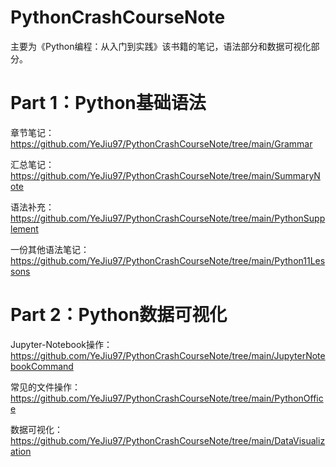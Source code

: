 # PythonCrashCourseNote
主要为《Python编程：从入门到实践》该书籍的笔记，语法部分和数据可视化部分。

# Part 1：Python基础语法

章节笔记：https://github.com/YeJiu97/PythonCrashCourseNote/tree/main/Grammar

汇总笔记：https://github.com/YeJiu97/PythonCrashCourseNote/tree/main/SummaryNote

语法补充：https://github.com/YeJiu97/PythonCrashCourseNote/tree/main/PythonSupplement

一份其他语法笔记：https://github.com/YeJiu97/PythonCrashCourseNote/tree/main/Python11Lessons


# Part 2：Python数据可视化

Jupyter-Notebook操作：https://github.com/YeJiu97/PythonCrashCourseNote/tree/main/JupyterNotebookCommand

常见的文件操作：https://github.com/YeJiu97/PythonCrashCourseNote/tree/main/PythonOffice


数据可视化：https://github.com/YeJiu97/PythonCrashCourseNote/tree/main/DataVisualization
